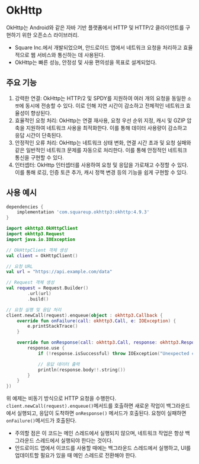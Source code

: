 # OkHttp

OkHttp는 Android와 같은 자바 기반 플랫폼에서 HTTP 및 HTTP/2 클라이언트를 구현하기 위한 오픈소스 라이브러리.

- Square Inc.에서 개발되었으며, 안드로이드 앱에서 네트워크 요청을 처리하고 효율적으로 웹 서비스와 통신하는 데 사용된다.
- OkHttp는 빠른 성능, 안정성 및 사용 편의성을 목표로 설계되었다.

## 주요 기능

1. 강력한 연결: OkHttp는 HTTP/2 및 SPDY를 지원하여 여러 개의 요청을 동일한 `소켓`에 동시에 전송할 수 있다. 이로 인해 지연 시간이 감소하고 전체적인 네트워크 효율성이 향상된다.
2. 효율적인 요청 처리: OkHttp는 연결 재사용, 요청 우선 순위 지정, 캐시 및 GZIP 압축을 지원하여 네트워크 사용을 최적화한다. 이를 통해 데이터 사용량이 감소하고 응답 시간이 단축된다.
3. 안정적인 오류 처리: OkHttp는 네트워크 상태 변화, 연결 시간 초과 및 요청 실패와 같은 일반적인 네트워크 문제를 자동으로 처리한다. 이를 통해 안정적인 네트워크 통신을 구현할 수 있다.
4. 인터셉터: OkHttp 인터셉터를 사용하여 요청 및 응답을 가로채고 수정할 수 있다. 이를 통해 로깅, 인증 토큰 추가, 캐시 정책 변경 등의 기능을 쉽게 구현할 수 있다.

## 사용 예시

```groovy
dependencies {
    implementation 'com.squareup.okhttp3:okhttp:4.9.3'
}
```

```kotlin
import okhttp3.OkHttpClient
import okhttp3.Request
import java.io.IOException

// OkHttpClient 객체 생성
val client = OkHttpClient()

// 요청 URL
val url = "https://api.example.com/data"

// Request 객체 생성
val request = Request.Builder()
        .url(url)
        .build()

// 요청 실행 및 응답 처리
client.newCall(request).enqueue(object : okhttp3.Callback {
    override fun onFailure(call: okhttp3.Call, e: IOException) {
        e.printStackTrace()
    }

    override fun onResponse(call: okhttp3.Call, response: okhttp3.Response) {
        response.use {
            if (!response.isSuccessful) throw IOException("Unexpected code $response")

            // 응답 데이터 출력
            println(response.body!!.string())
        }
    }
})
```

위 예제는 비동기 방식으로 HTTP 요청을 수행한다. `client.newCall(request).enqueue()`메서드를 호출하면 새로운 작업이 백그라운드에서 실행되고, 응답이 도착하면 `onResponse()`
메서드가 호출된다.
요청이 실패하면 `onFailure()`메서드가 호출된다.

- 주의할 점은 이 코드는 메인 스레드에서 실행되지 않으며, 네트워크 작업은 항상 백그라운드 스레드에서 실행되야 한다는 것이다.
- 안드로이드 앱에서 이코드를 사용할 때에는 백그라운드 스레드에서 실행하고, UI를 업데이트할 필요가 있을 때 메인 스레드로 전환해야 한다.
